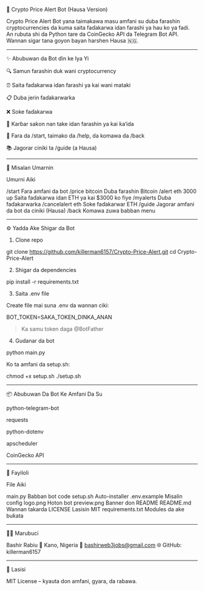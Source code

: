 🤖 Crypto Price Alert Bot (Hausa Version)

 

Crypto Price Alert Bot yana taimakawa masu amfani su duba farashin cryptocurrencies da kuma saita faɗakarwa idan farashi ya hau ko ya fadi. An rubuta shi da Python tare da CoinGecko API da Telegram Bot API. Wannan sigar tana goyon bayan harshen Hausa 🇳🇬.


---

✨ Abubuwan da Bot ɗin ke Iya Yi

🔍 Samun farashin duk wani cryptocurrency

⏰ Saita faɗakarwa idan farashi ya kai wani mataki

📋 Duba jerin faɗakarwarka

❌ Soke faɗakarwa

📨 Karɓar saƙon nan take idan farashin ya kai ƙa’ida

🧭 Fara da /start, taimako da /help, da komawa da /back

📚 Jagorar ciniki ta /guide (a Hausa)



---

🧪 Misalan Umarnin

Umurni	Aiki

/start	Fara amfani da bot
/price bitcoin	Duba farashin Bitcoin
/alert eth 3000 up	Saita faɗakarwa idan ETH ya kai $3000 ko fiye
/myalerts	Duba faɗakarwarka
/cancelalert eth	Soke faɗakarwar ETH
/guide	Jagorar amfani da bot da ciniki (Hausa)
/back	Komawa zuwa babban menu



---

⚙️ Yadda Ake Shigar da Bot

1. Clone repo

git clone https://github.com/killerman6157/Crypto-Price-Alert.git
cd Crypto-Price-Alert

2. Shigar da dependencies

pip install -r requirements.txt

3. Saita .env file

Create file mai suna .env da wannan ciki:

BOT_TOKEN=SAKA_TOKEN_DINKA_ANAN

> Ka samu token daga @BotFather



4. Gudanar da bot

python main.py

Ko ta amfani da setup.sh:

chmod +x setup.sh
./setup.sh


---

📦 Abubuwan Da Bot Ke Amfani Da Su

python-telegram-bot

requests

python-dotenv

apscheduler

CoinGecko API



---

📁 Fayiloli

File	Aiki

main.py	Babban bot code
setup.sh	Auto-installer
.env.example	Misalin config
logo.png	Hoton bot
preview.png	Banner don README
README.md	Wannan takarda
LICENSE	Lasisin MIT
requirements.txt	Modules da ake buƙata



---

👨‍💻 Marubuci

Bashir Rabiu
📍 Kano, Nigeria
📧 bashirweb3jobs@gmail.com
🌐 GitHub: killerman6157


---

📜 Lasisi

MIT License – kyauta don amfani, gyara, da rabawa.

